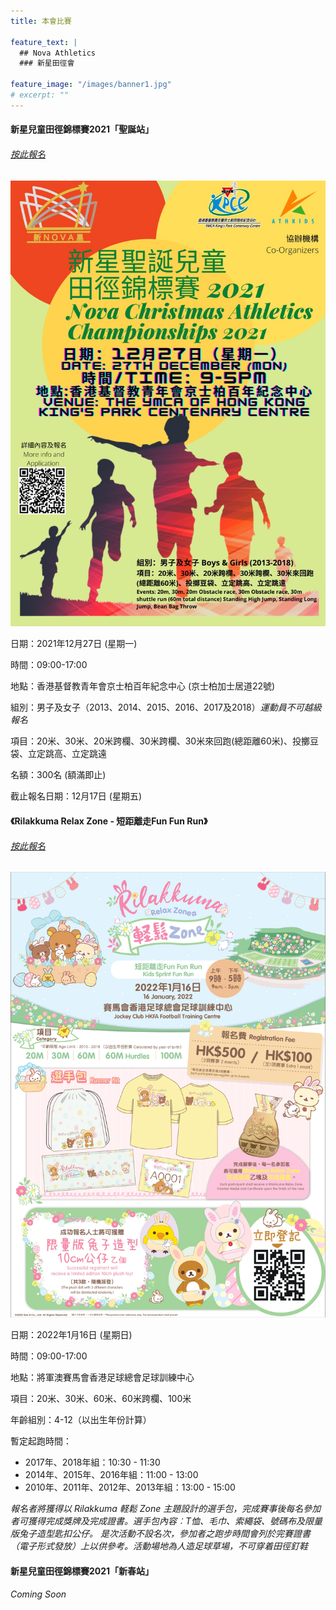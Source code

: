 ```yaml
---
title: 本會比賽

feature_text: |
  ## Nova Athletics
  ### 新星田徑會

feature_image: "/images/banner1.jpg"
# excerpt: ""
---
```

#### 新星兒童田徑錦標賽2021「聖誕站」

###### [按此報名](https://zfrmz.com/A0wWlWYpwvbiupXJCIjh)

![](/images/2021聖誕兒童錦標賽.jpeg)

日期：2021年12月27日 (星期一)

時間：09:00-17:00

地點：香港基督教青年會京士柏百年紀念中心 (京士柏加士居道22號)

組別：男子及女子（2013、2014、2015、2016、2017及2018）*運動員不可越級報名*

項目：20米、30米、20米跨欄、30米跨欄、30米來回跑(總距離60米)、投擲豆袋、立定跳高、立定跳遠

名額：300名 (額滿即止)

截止報名日期：12月17日 (星期五)


#### 《Rilakkuma Relax Zone - 短距離走Fun Fun Run》

###### [按此報名](https://docs.google.com/forms/d/e/1FAIpQLSekb1BIhLzpkZ5reRIW_wkXUjz67uAD9gmIMKJmGBS-UEdbdg/viewform?pli=1&pli=1)

![](/images/RKposter.jpg)

日期：2022年1月16日 (星期日)

時間：09:00-17:00

地點：將軍澳賽馬會香港足球總會足球訓練中心

項目：20米、30米、60米、60米跨欄、100米

年齡組別：4-12（以出生年份計算）

暫定起跑時間：
-    2017年、2018年組：10:30 - 11:30
-    2014年、2015年、2016年組：11:00 - 13:00
-    2010年、2011年、2012年、2013年組：13:00 - 15:00

*報名者將獲得以 Rilakkuma 軽鬆 Zone 主題設計的選手包，完成賽事後每名參加者可獲得完成獎牌及完成證書。選手包內容︰T恤、毛巾、索繩袋、號碼布及限量版兔子造型匙扣公仔。*
*是次活動不設名次，參加者之跑步時間會列於完賽證書（電子形式發放）上以供參考。活動場地為人造足球草場，不可穿着田徑釘鞋*

#### 新星兒童田徑錦標賽2021「新春站」

###### *Coming Soon*
